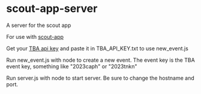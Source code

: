 # scout-app-server
A server for the scout app


For use with [scout-app](https://github.com/qwirty123/scout-app)

Get your [TBA api key](https://www.thebluealliance.com/apidocs/v3) and paste it in TBA_API_KEY.txt to use new_event.js

Run new_event.js with node to create a new event. The event key is the TBA event key, something like "2023caph" or "2023tnkn"

Run server.js with node to start server. Be sure to change the hostname and port.
